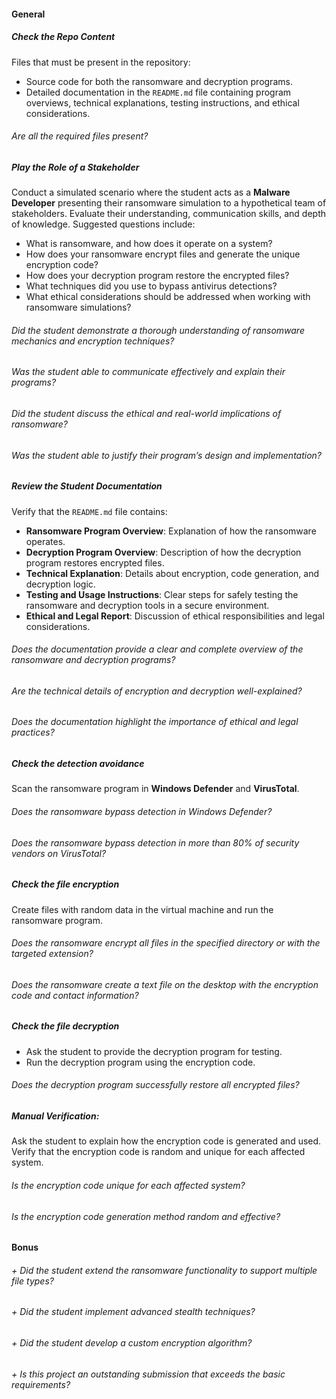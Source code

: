 #### General

##### Check the Repo Content

Files that must be present in the repository:

- Source code for both the ransomware and decryption programs.
- Detailed documentation in the `README.md` file containing program overviews, technical explanations, testing instructions, and ethical considerations.

###### Are all the required files present?

##### Play the Role of a Stakeholder

Conduct a simulated scenario where the student acts as a **Malware Developer** presenting their ransomware simulation to a hypothetical team of stakeholders. Evaluate their understanding, communication skills, and depth of knowledge. Suggested questions include:

- What is ransomware, and how does it operate on a system?
- How does your ransomware encrypt files and generate the unique encryption code?
- How does your decryption program restore the encrypted files?
- What techniques did you use to bypass antivirus detections?
- What ethical considerations should be addressed when working with ransomware simulations?

###### Did the student demonstrate a thorough understanding of ransomware mechanics and encryption techniques?

###### Was the student able to communicate effectively and explain their programs?

###### Did the student discuss the ethical and real-world implications of ransomware?

###### Was the student able to justify their program’s design and implementation?

##### Review the Student Documentation

Verify that the `README.md` file contains:

- **Ransomware Program Overview**: Explanation of how the ransomware operates.
- **Decryption Program Overview**: Description of how the decryption program restores encrypted files.
- **Technical Explanation**: Details about encryption, code generation, and decryption logic.
- **Testing and Usage Instructions**: Clear steps for safely testing the ransomware and decryption tools in a secure environment.
- **Ethical and Legal Report**: Discussion of ethical responsibilities and legal considerations.

###### Does the documentation provide a clear and complete overview of the ransomware and decryption programs?

###### Are the technical details of encryption and decryption well-explained?

###### Does the documentation highlight the importance of ethical and legal practices?

##### Check the detection avoidance

Scan the ransomware program in **Windows Defender** and **VirusTotal**.

###### Does the ransomware bypass detection in Windows Defender?

###### Does the ransomware bypass detection in more than 80% of security vendors on VirusTotal?

##### Check the file encryption

Create files with random data in the virtual machine and run the ransomware program.

###### Does the ransomware encrypt all files in the specified directory or with the targeted extension?

###### Does the ransomware create a text file on the desktop with the encryption code and contact information?

##### Check the file decryption

- Ask the student to provide the decryption program for testing.
- Run the decryption program using the encryption code.

###### Does the decryption program successfully restore all encrypted files?

##### Manual Verification:

Ask the student to explain how the encryption code is generated and used.
Verify that the encryption code is random and unique for each affected system.

###### Is the encryption code unique for each affected system?

###### Is the encryption code generation method random and effective?

#### Bonus

###### + Did the student extend the ransomware functionality to support multiple file types?

###### + Did the student implement advanced stealth techniques?

###### + Did the student develop a custom encryption algorithm?

###### + Is this project an outstanding submission that exceeds the basic requirements?
